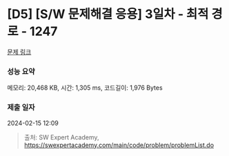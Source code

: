 # [D5] [S/W 문제해결 응용] 3일차 - 최적 경로 - 1247 

[문제 링크](https://swexpertacademy.com/main/code/problem/problemDetail.do?contestProbId=AV15OZ4qAPICFAYD) 

### 성능 요약

메모리: 20,468 KB, 시간: 1,305 ms, 코드길이: 1,976 Bytes

### 제출 일자

2024-02-15 12:09



> 출처: SW Expert Academy, https://swexpertacademy.com/main/code/problem/problemList.do